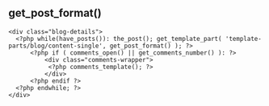 ## get_post_format()

    <div class="blog-details">
      <?php while(have_posts()): the_post(); get_template_part( 'template-parts/blog/content-single', get_post_format() ); ?>
          <?php if ( comments_open() || get_comments_number() ): ?>
              <div class="comments-wrapper">
               <?php comments_template(); ?>
              </div>
          <?php endif ?>
      <?php endwhile; ?>
    </div>

